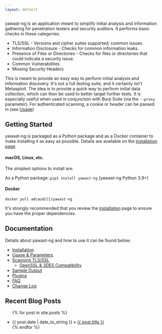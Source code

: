 ```yaml
---
layout: default
---
```


yawast-ng is an application meant to simplify initial analysis and information gathering for penetration testers and security auditors. It performs basic checks in these categories:

* TLS/SSL - Versions and cipher suites supported; common issues.
* Information Disclosure - Checks for common information leaks.
* Presence of Files or Directories - Checks for files or directories that could indicate a security issue.
* Common Vulnerabilities
* Missing Security Headers

This is meant to provide an easy way to perform initial analysis and information discovery. It's not a full testing suite, and it certainly isn't Metasploit. The idea is to provide a quick way to perform initial data collection, which can then be used to better target further tests. It is especially useful when used in conjunction with Burp Suite (via the `--proxy` parameter). For authenticated scanning, a cookie or header can be passed in (see [Usage](/usage/))

## Getting Started

yawast-ng is packaged as a Python package and as a Docker container to make installing it as easy as possible. Details are available on the [installation page](/installation/).

#### macOS, Linux, etc.

The simplest options to install are:

As a Python package: `pip3 install yawast-ng` (yawast-ng Python 3.9+)

#### Docker

`docker pull adcaudill/yawast-ng`

It's strongly recommended that you review the [installation](https://numorian.github.io/yawast-ng/installation/) page to ensure you have the proper dependencies.

## Documentation

Details about yawast-ng and how to use it can be found below:

* [Installation](https://numorian.github.io/yawast-ng/installation/)
* [Usage & Parameters](https://numorian.github.io/yawast-ng/usage/)
* [Scanning TLS/SSL](https://numorian.github.io/yawast-ng/tls/)
  * [OpenSSL & 3DES Compatibility](https://numorian.github.io/yawast-ng/openssl/)
* [Sample Output](https://numorian.github.io/yawast-ng/sample/)
* [Plugins](https://numorian.github.io/yawast-ng/plugins/)
* [FAQ](https://numorian.github.io/yawast-ng/faq/)
* [Change Log](https://github.com/Numorian/yawast-ng/blob/master/CHANGELOG.md)

## Recent Blog Posts

<ul class="posts">

  {% for post in site.posts %}
    <li><span>{{ post.date | date_to_string }}</span> » <a href="{{ post.url | relative_url }}" title="{{ post.title }}">{{ post.title }}</a></li>
  {% endfor %}
</ul>
